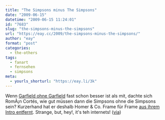 ```yaml
---
title: "The Simpsons minus The Simpsons"
date: "2009-06-15"
datetime: "2009-06-15 11:24:01"
id: "7683"
slug: "the-simpsons-minus-the-simpsons"
url: "https://eay.cc/2009/the-simpsons-minus-the-simpsons/"
author: "eay"
format: "post"
categories:
  - the-others
tags:
  - fanart
  - fernsehen
  - simpsons
meta:
  - yourls_shorturl: "https://eay.li/3k"
---
```


Wenn [Garfield ohne Garfield](//eay.cc/2008/komisch-ohne-kater/) fast schon besser ist als mit, dachte sich RomÃ¡n Cortés, wie gut müssen dann die Simpsons ohne die Simpsons sein? Kurzerhand hat er deshalb Homer & Co. Frame für Frame [aus ihrem Intro entfernt](http://www.romancortes.com/blog/the-simpsons-minus-the-simpsons/). Strange, but, hey!, it's teh internets! ([via](http://waxy.org/links/))
